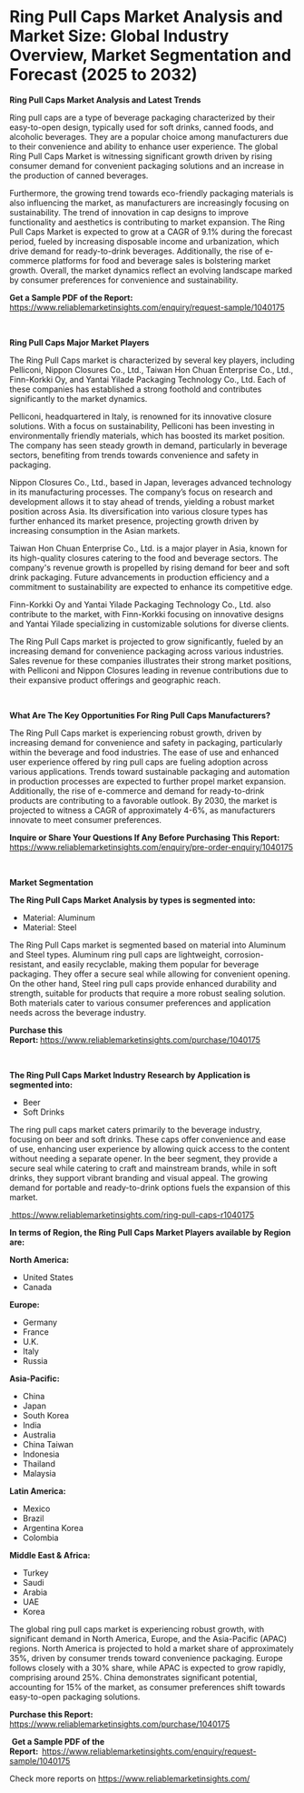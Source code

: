 <p><h1>Ring Pull Caps Market Analysis and Market Size: Global Industry Overview, Market Segmentation and Forecast (2025 to 2032)</h1></p><p><strong>Ring Pull Caps Market Analysis and Latest Trends</strong></p>
<p><p>Ring pull caps are a type of beverage packaging characterized by their easy-to-open design, typically used for soft drinks, canned foods, and alcoholic beverages. They are a popular choice among manufacturers due to their convenience and ability to enhance user experience. The global Ring Pull Caps Market is witnessing significant growth driven by rising consumer demand for convenient packaging solutions and an increase in the production of canned beverages. </p><p>Furthermore, the growing trend towards eco-friendly packaging materials is also influencing the market, as manufacturers are increasingly focusing on sustainability. The trend of innovation in cap designs to improve functionality and aesthetics is contributing to market expansion. The Ring Pull Caps Market is expected to grow at a CAGR of 9.1% during the forecast period, fueled by increasing disposable income and urbanization, which drive demand for ready-to-drink beverages. Additionally, the rise of e-commerce platforms for food and beverage sales is bolstering market growth. Overall, the market dynamics reflect an evolving landscape marked by consumer preferences for convenience and sustainability.</p></p>
<p><strong>Get a Sample PDF of the Report:&nbsp;</strong> <a href="https://www.reliablemarketinsights.com/enquiry/request-sample/1040175?utm_campaign=2515&utm_medium=2&utm_source=Github&utm_content=ia&utm_term=02032025&utm_id=ring-pull-caps">https://www.reliablemarketinsights.com/enquiry/request-sample/1040175</a></p>
<p>&nbsp;</p>
<p><strong>Ring Pull Caps Major Market Players</strong></p>
<p><p>The Ring Pull Caps market is characterized by several key players, including Pelliconi, Nippon Closures Co., Ltd., Taiwan Hon Chuan Enterprise Co., Ltd., Finn-Korkki Oy, and Yantai Yilade Packaging Technology Co., Ltd. Each of these companies has established a strong foothold and contributes significantly to the market dynamics.</p><p>Pelliconi, headquartered in Italy, is renowned for its innovative closure solutions. With a focus on sustainability, Pelliconi has been investing in environmentally friendly materials, which has boosted its market position. The company has seen steady growth in demand, particularly in beverage sectors, benefiting from trends towards convenience and safety in packaging.</p><p>Nippon Closures Co., Ltd., based in Japan, leverages advanced technology in its manufacturing processes. The company’s focus on research and development allows it to stay ahead of trends, yielding a robust market position across Asia. Its diversification into various closure types has further enhanced its market presence, projecting growth driven by increasing consumption in the Asian markets.</p><p>Taiwan Hon Chuan Enterprise Co., Ltd. is a major player in Asia, known for its high-quality closures catering to the food and beverage sectors. The company's revenue growth is propelled by rising demand for beer and soft drink packaging. Future advancements in production efficiency and a commitment to sustainability are expected to enhance its competitive edge.</p><p>Finn-Korkki Oy and Yantai Yilade Packaging Technology Co., Ltd. also contribute to the market, with Finn-Korkki focusing on innovative designs and Yantai Yilade specializing in customizable solutions for diverse clients.</p><p>The Ring Pull Caps market is projected to grow significantly, fueled by an increasing demand for convenience packaging across various industries. Sales revenue for these companies illustrates their strong market positions, with Pelliconi and Nippon Closures leading in revenue contributions due to their expansive product offerings and geographic reach.</p></p>
<p>&nbsp;</p>
<p><strong>What Are The Key Opportunities For Ring Pull Caps Manufacturers?</strong></p>
<p><p>The Ring Pull Caps market is experiencing robust growth, driven by increasing demand for convenience and safety in packaging, particularly within the beverage and food industries. The ease of use and enhanced user experience offered by ring pull caps are fueling adoption across various applications. Trends toward sustainable packaging and automation in production processes are expected to further propel market expansion. Additionally, the rise of e-commerce and demand for ready-to-drink products are contributing to a favorable outlook. By 2030, the market is projected to witness a CAGR of approximately 4-6%, as manufacturers innovate to meet consumer preferences.</p></p>
<p><strong>Inquire or Share Your Questions If Any Before Purchasing This Report:</strong> <a href="https://www.reliablemarketinsights.com/enquiry/pre-order-enquiry/1040175?utm_campaign=2515&utm_medium=2&utm_source=Github&utm_content=ia&utm_term=02032025&utm_id=ring-pull-caps">https://www.reliablemarketinsights.com/enquiry/pre-order-enquiry/1040175</a></p>
<p>&nbsp;</p>
<p><strong>Market Segmentation</strong></p>
<p><strong>The Ring Pull Caps Market Analysis by types is segmented into:</strong></p>
<p><ul><li>Material: Aluminum</li><li>Material: Steel</li></ul></p>
<p><p>The Ring Pull Caps market is segmented based on material into Aluminum and Steel types. Aluminum ring pull caps are lightweight, corrosion-resistant, and easily recyclable, making them popular for beverage packaging. They offer a secure seal while allowing for convenient opening. On the other hand, Steel ring pull caps provide enhanced durability and strength, suitable for products that require a more robust sealing solution. Both materials cater to various consumer preferences and application needs across the beverage industry.</p></p>
<p><strong>Purchase this Report:&nbsp;</strong><a href="https://www.reliablemarketinsights.com/purchase/1040175?utm_campaign=2515&utm_medium=2&utm_source=Github&utm_content=ia&utm_term=02032025&utm_id=ring-pull-caps">https://www.reliablemarketinsights.com/purchase/1040175</a></p>
<p>&nbsp;</p>
<p><strong>The Ring Pull Caps Market Industry Research by Application is segmented into:</strong></p>
<p><ul><li>Beer</li><li>Soft Drinks</li></ul></p>
<p><p>The ring pull caps market caters primarily to the beverage industry, focusing on beer and soft drinks. These caps offer convenience and ease of use, enhancing user experience by allowing quick access to the content without needing a separate opener. In the beer segment, they provide a secure seal while catering to craft and mainstream brands, while in soft drinks, they support vibrant branding and visual appeal. The growing demand for portable and ready-to-drink options fuels the expansion of this market.</p></p>
<p><a href="https://www.reliablemarketinsights.com/ring-pull-caps-r1040175?utm_campaign=2515&utm_medium=2&utm_source=Github&utm_content=ia&utm_term=02032025&utm_id=ring-pull-caps">&nbsp;https://www.reliablemarketinsights.com/ring-pull-caps-r1040175</a></p>
<p><strong>In terms of Region, the Ring Pull Caps Market Players available by Region are:</strong></p>
<p>
    <p> <strong> North America: </strong>
        <ul>
            <li>United States</li>
            <li>Canada</li>
        </ul>
        </p> 
    <p> <strong> Europe: </strong>
        <ul>
            <li>Germany</li>
            <li>France</li>
            <li>U.K.</li>
            <li>Italy</li>
            <li>Russia</li>
        </ul>
        </p> 
    <p> <strong> Asia-Pacific: </strong>
        <ul>
            <li>China</li>
            <li>Japan</li>
            <li>South Korea</li>
            <li>India</li>
            <li>Australia</li>
            <li>China Taiwan</li>
            <li>Indonesia</li>
            <li>Thailand</li>
            <li>Malaysia</li>
        </ul>
        </p> 
    <p> <strong> Latin America: </strong>
        <ul>
            <li>Mexico</li>
            <li>Brazil</li>
            <li>Argentina Korea</li>
            <li>Colombia</li>
        </ul>
        </p> 
    <p> <strong> Middle East & Africa: </strong>
        <ul>
            <li>Turkey</li>
            <li>Saudi</li>
            <li>Arabia</li>
            <li>UAE</li>
            <li>Korea</li>
        </ul>
    </p>
    </p>
<p><p>The global ring pull caps market is experiencing robust growth, with significant demand in North America, Europe, and the Asia-Pacific (APAC) regions. North America is projected to hold a market share of approximately 35%, driven by consumer trends toward convenience packaging. Europe follows closely with a 30% share, while APAC is expected to grow rapidly, comprising around 25%. China demonstrates significant potential, accounting for 15% of the market, as consumer preferences shift towards easy-to-open packaging solutions.</p></p>
<p><strong>Purchase this Report: </strong><a href="https://www.reliablemarketinsights.com/purchase/1040175?utm_campaign=2515&utm_medium=2&utm_source=Github&utm_content=ia&utm_term=02032025&utm_id=ring-pull-caps">https://www.reliablemarketinsights.com/purchase/1040175</a></p>
<p>&nbsp;<strong>Get a Sample PDF of the Report:&nbsp;&nbsp;</strong><a href="https://www.reliablemarketinsights.com/enquiry/request-sample/1040175?utm_campaign=2515&utm_medium=2&utm_source=Github&utm_content=ia&utm_term=02032025&utm_id=ring-pull-caps">https://www.reliablemarketinsights.com/enquiry/request-sample/1040175</a></p>
<p><strong></strong></p>
<p>Check more reports on <a href="https://www.reliablemarketinsights.com/?utm_campaign=2515&utm_medium=2&utm_source=Github&utm_content=ia&utm_term=02032025&utm_id=ring-pull-caps">https://www.reliablemarketinsights.com/</a></p>